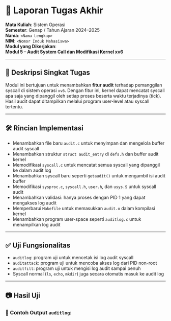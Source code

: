 # 📝 Laporan Tugas Akhir

**Mata Kuliah**: Sistem Operasi  
**Semester**: Genap / Tahun Ajaran 2024–2025  
**Nama**: `<Nama Lengkap>`  
**NIM**: `<Nomor Induk Mahasiswa>`  
**Modul yang Dikerjakan**:  
**Modul 5 – Audit System Call dan Modifikasi Kernel xv6**

---

## 📌 Deskripsi Singkat Tugas

Modul ini bertujuan untuk menambahkan **fitur audit** terhadap pemanggilan syscall di sistem operasi `xv6`. Dengan fitur ini, kernel dapat mencatat syscall apa saja yang dipanggil oleh setiap proses beserta waktu terjadinya (tick). Hasil audit dapat ditampilkan melalui program user-level atau syscall tertentu.

---

## 🛠️ Rincian Implementasi

- Menambahkan file baru `audit.c` untuk menyimpan dan mengelola buffer audit syscall  
- Menambahkan struktur `struct audit_entry` di `defs.h` dan buffer audit kernel  
- Memodifikasi `syscall.c` untuk mencatat semua syscall yang dipanggil ke dalam audit log  
- Menambahkan syscall baru seperti `getaudit()` untuk mengambil isi audit buffer  
- Memodifikasi `sysproc.c`, `syscall.h`, `user.h`, dan `usys.S` untuk syscall audit  
- Menambahkan validasi: hanya proses dengan PID 1 yang dapat mengakses log audit  
- Memperbarui `Makefile` untuk memasukkan `audit.o` dalam kompilasi kernel  
- Menambahkan program user-space seperti `auditlog.c` untuk menampilkan log audit  

---

## ✅ Uji Fungsionalitas

- `auditlog`: program uji untuk mencetak isi log audit syscall  
- `auditattack`: program uji untuk mencoba akses log dari PID non-root  
- `auditfill`: program uji untuk mengisi log audit sampai penuh  
- Syscall normal (`ls`, `echo`, `mkdir`) juga secara otomatis masuk ke audit log  

---

## 📷 Hasil Uji
### 📍 Contoh Output `auditlog`:
